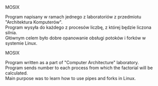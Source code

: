 MOSIX

Program napisany w ramach jednego z laboratoriów z przedmiotu "Architektura Komputerów".  
Program wysyła do każdego z procesów liczbę, z której będzie liczona silnia.  
Głównym celem było dobre opanowanie obsługi potoków i forków w systemie Linux.

MOSIX

Program written as a part of "Computer Architecture" laboratory.  
Program sends number to each process from which the factorial will be calculated.  
Main purpose was to learn how to use pipes and forks in Linux.

